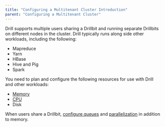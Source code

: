 ```yaml
---
title: "Configuring a Multitenant Cluster Introduction"
parent: "Configuring a Multitenant Cluster"
---
```


Drill supports multiple users sharing a Drillbit and running separate Drillbits on different nodes in the cluster. Drill typically runs along side other workloads, including the following:  

* Mapreduce  
* Yarn  
* HBase  
* Hive and Pig  
* Spark  

You need to plan and configure the following resources for use with Drill and other workloads: 

* [Memory]({{site.baseurl}}/docs/configuring-multitenant-resources)  
* [CPU]({{site.baseurl}}/docs/configuring-multitenant-resources#how-to-manage-drill-cpu-resources)  
* Disk  

When users share a Drillbit, [configure queues]({{site.baseurl}}/docs/configuring-resources-for-a-shared-drillbit#configuring-query-queuing) and [parallelization]({{site.baseurl}}/docs/configuring-resources-for-a-shared-drillbit#configuring-parallelization) in addition to memory.